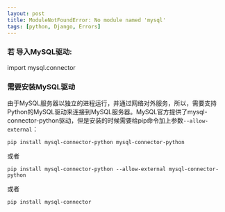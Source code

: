 ```yaml
---
layout: post
title: ModuleNotFoundError: No module named 'mysql'
tags: [python, Django, Errors]
---
```


### 若 导入MySQL驱动:
 import mysql.connector

### 需要安装MySQL驱动

由于MySQL服务器以独立的进程运行，并通过网络对外服务，所以，需要支持Python的MySQL驱动来连接到MySQL服务器。MySQL官方提供了mysql-connector-python驱动，但是安装的时候需要给pip命令加上参数`--allow-external`：

```undefined
pip install mysql-connector-python mysql-connector-python
```

或者

```
pip install mysql-connector-python --allow-external mysql-connector-python
```

 或者

```undefined
pip install mysql-connector
```
